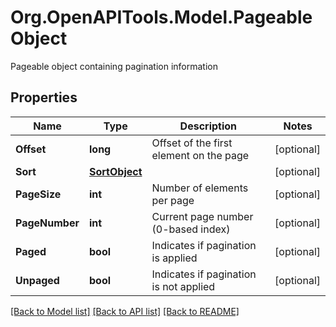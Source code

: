 # Org.OpenAPITools.Model.PageableObject
Pageable object containing pagination information

## Properties

Name | Type | Description | Notes
------------ | ------------- | ------------- | -------------
**Offset** | **long** | Offset of the first element on the page | [optional] 
**Sort** | [**SortObject**](SortObject.md) |  | [optional] 
**PageSize** | **int** | Number of elements per page | [optional] 
**PageNumber** | **int** | Current page number (0-based index) | [optional] 
**Paged** | **bool** | Indicates if pagination is applied | [optional] 
**Unpaged** | **bool** | Indicates if pagination is not applied | [optional] 

[[Back to Model list]](../README.md#documentation-for-models) [[Back to API list]](../README.md#documentation-for-api-endpoints) [[Back to README]](../README.md)

